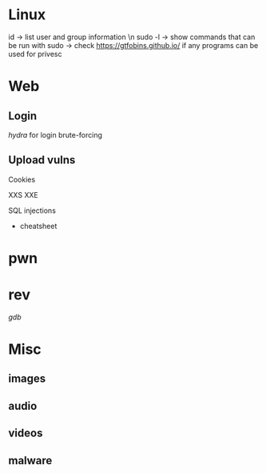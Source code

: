 # Linux
id <user> -> list user and group information \n
sudo -l -> show commands that can be run with sudo
  -> check https://gtfobins.github.io/ if any programs can be used for privesc
  
# Web

## Login
  _hydra_ for login brute-forcing

## Upload vulns
  
Cookies

XXS
XXE
  
SQL injections
  - cheatsheet

# pwn

# rev
_gdb_ 

# Misc
## images
## audio
## videos
## malware
